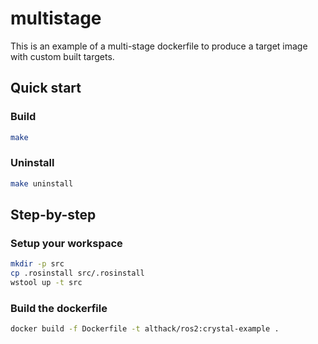 # multistage

This is an example of a multi-stage dockerfile to produce a target image with custom built targets.

## Quick start

### Build

```bash
make
```

### Uninstall

```bash
make uninstall
```

## Step-by-step

### Setup your workspace

```bash
mkdir -p src
cp .rosinstall src/.rosinstall
wstool up -t src
```

### Build the dockerfile

```bash
docker build -f Dockerfile -t althack/ros2:crystal-example .
```
